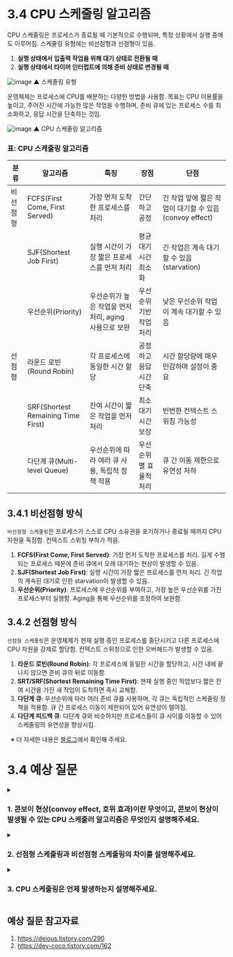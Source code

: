 # 3.4 CPU 스케줄링 알고리즘

CPU 스케줄링은 프로세스가 종료될 때 기본적으로 수행되며, 특정 상황에서 실행 중에도 이루어짐. 스케줄링 유형에는 비선점형과 선점형이 있음.
1. **실행 상태에서 입출력 작업을 위해 대기 상태로 전환될 때**
2. **실행 상태에서 타이머 인터럽트에 의해 준비 상태로 변경될 때**

![image](https://github.com/user-attachments/assets/f304ec38-2c16-4cb2-bbc2-b347fbd54b89)
▲ 스케줄링 유형


운영체제는 프로세스에 CPU를 배분하는 다양한 방법을 사용함. 목표는 CPU 이용률을 높이고, 주어진 시간에 가능한 많은 작업을 수행하며, 준비 큐에 있는 프로세스 수를 최소화하고, 응답 시간을 단축하는 것임.

![image](https://github.com/user-attachments/assets/5b258647-3dd5-41cc-89a7-43abd2dda16f)
▲ CPU 스케줄링 알고리즘

### 표: CPU 스케줄링 알고리즘

| 분류    | 알고리즘                    | 특징                                                 | 장점                  | 단점                                            |
|---------|-----------------------------|------------------------------------------------------|-----------------------|-------------------------------------------------|
| 비선점형 | FCFS(First Come, First Served) | 가장 먼저 도착한 프로세스를 처리                     | 간단하고 공정           | 긴 작업 앞에 짧은 작업이 대기할 수 있음 (convoy effect) |
|         | SJF(Shortest Job First)     | 실행 시간이 가장 짧은 프로세스를 먼저 처리           | 평균 대기 시간 최소화   | 긴 작업은 계속 대기할 수 있음 (starvation)      |
|         | 우선순위(Priority)          | 우선순위가 높은 작업을 먼저 처리, aging 사용으로 보완 | 우선순위 기반 작업 처리 | 낮은 우선순위 작업이 계속 대기할 수 있음          |
| 선점형   | 라운드 로빈(Round Robin)     | 각 프로세스에 동일한 시간 할당                        | 공정하고 응답 시간 단축  | 시간 할당량에 매우 민감하며 설정이 중요           |
|         | SRF(Shortest Remaining Time First) | 잔여 시간이 짧은 작업을 먼저 처리                  | 최소 대기 시간 보장     | 빈번한 컨텍스트 스위칭 가능성                     |
|         | 다단계 큐(Multi-level Queue) | 우선순위에 따라 여러 큐 사용, 독립적 정책 적용        | 우선순위별 효율적 처리   | 큐 간 이동 제한으로 유연성 저하                    |

## 3.4.1 비선점형 방식

`비선점형 스케줄링`은 프로세스가 스스로 CPU 소유권을 포기하거나 종료될 때까지 CPU 자원을 독점함. 컨텍스트 스위칭 부하가 적음.

1. **FCFS(First Come, First Served)**: 가장 먼저 도착한 프로세스를 처리. 길게 수행되는 프로세스 때문에 준비 큐에서 오래 대기하는 현상이 발생할 수 있음.
2. **SJF(Shortest Job First)**: 실행 시간이 가장 짧은 프로세스를 먼저 처리. 긴 작업의 계속된 대기로 인한 starvation이 발생할 수 있음.
3. **우선순위(Priority)**: 프로세스에 우선순위를 부여하고, 가장 높은 우선순위를 가진 프로세스부터 실행함. Aging을 통해 우선순위를 조정하여 보완함.

## 3.4.2 선점형 방식

`선점형 스케줄링`은 운영체제가 현재 실행 중인 프로세스를 중단시키고 다른 프로세스에 CPU 자원을 강제로 할당함. 컨텍스트 스위칭으로 인한 오버헤드가 발생할 수 있음.

1. **라운드 로빈(Round Robin)**: 각 프로세스에 동일한 시간을 할당하고, 시간 내에 끝나지 않으면 준비 큐의 뒤로 이동함.
2. **SRT/SRF(Shortest Remaining Time First)**: 현재 실행 중인 작업보다 짧은 잔여 시간을 가진 새 작업이 도착하면 즉시 교체함.
3. **다단계 큐**: 우선순위에 따라 여러 준비 큐를 사용하며, 각 큐는 독립적인 스케줄링 정책을 적용함. 큐 간 프로세스 이동이 제한되어 있어 유연성이 떨어짐.
4. **다단계 피드백 큐**: 다단계 큐와 비슷하지만 프로세스들이 큐 사이를 이동할 수 있어 스케줄링의 유연성을 향상시킴.

&nbsp;
※ 더 자세한 내용은 [블로그](https://mandusitstudy.tistory.com/312)에서 확인해 주세요.

# 3.4 예상 질문

<details>
<summary>

### 1. 콘보이 현상(convoy effect, 호위 효과)이란 무엇이고, 콘보이 현상이 발생될 수 있는 CPU 스케줄러 알고리즘은 무엇인지 설명해주세요.

</summary>

```
콘보이 현상이란 작업 시간이 긴 프로세스가 먼저 큐에 도착해서 다른 프로세스의 실행을 지연시키는 현상입니다.
이로 인해 시스템 전체의 응답 시간이 길어시고 효율성이 저하됩니다.
콘보이 현상은 FCFS(First Come First Served)와 같은 비선점형 스케줄링 알고리즘에서 발생합니다.
FCFS는 순차적으로 먼저 큐에 들어온 작업부터 실행하므로 콘보이 현상이 발생할 수 있습니다.
```

</details>

<details>
<summary>

### 2. 선점형 스케줄링과 비선점형 스케줄링의 차이를 설명해주세요.

</summary>

```
선점형 스케줄링에서는 현재 CPU를 사용 중인 프로세스를 중단시키고 더 우선 순위가 높은 프로세스에게 CPU를 할당할 수 있습니다.
비선점형 스케줄링에서는 한 번 CPU를 할당받은 프로세스가 완전히 종료되거나 대기 상태로 전환될 때까지 다른 프로세스는 CPU를 사용할 수 없습니다.
```

</details>

<details>
<summary>

### 3. CPU 스케줄링은 언제 발생하는지 설명해주세요.

</summary>

```
CPU 스케줄링은 프로세스의 상태 변화에 따라
1. 실행상태에서 대기상태로 전환될 때(예: 입출력 작업 요청) - Non preemptive(비선점)
2. 실행상태에서 준비상태로 전환될 때(예: 인터럽트 발생) - preemptive(선점)
3. 대기상태에서 준비상태로 전환될 때(예: 입출력 작업 완료)
4. 종료될 때(Terminated)
발생합니다.
```

</details>

## 예상 질문 참고자료
1) https://deious.tistory.com/290
2) https://dev-coco.tistory.com/162